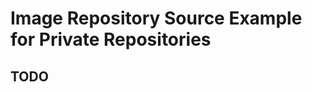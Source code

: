 # Image Repository Source Example for Private Repositories

## TODO

<!-- BEGINNING OF PRE-COMMIT-TERRAFORM DOCS HOOK -->
  
<!-- END OF PRE-COMMIT-TERRAFORM DOCS HOOK -->

